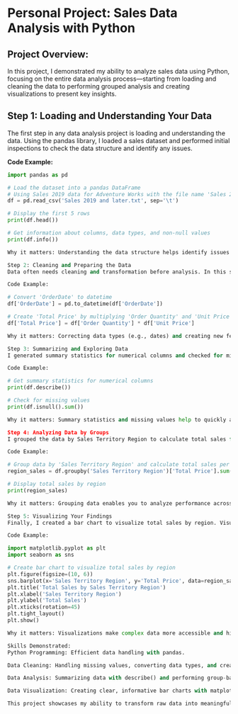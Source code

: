 # Personal Project: Sales Data Analysis with Python

## Project Overview:

In this project, I demonstrated my ability to analyze sales data using Python, focusing on the entire data analysis process—starting from loading and cleaning the data to performing grouped analysis and creating visualizations to present key insights.

## Step 1: Loading and Understanding Your Data

The first step in any data analysis project is loading and understanding the data. Using the pandas library, I loaded a sales dataset and performed initial inspections to check the data structure and identify any issues.

**Code Example:**

```python
import pandas as pd

# Load the dataset into a pandas DataFrame
# Using Sales 2019 data for Adventure Works with the file name 'Sales 2019 and later.txt' which is tab-separated
df = pd.read_csv('Sales 2019 and later.txt', sep='\t')

# Display the first 5 rows
print(df.head())

# Get information about columns, data types, and non-null values
print(df.info())

Why it matters: Understanding the data structure helps identify issues like missing values or incorrect data types early on.

Step 2: Cleaning and Preparing the Data
Data often needs cleaning and transformation before analysis. In this step, I converted the OrderDate to datetime and created a new column, Total Price, to analyze the total sales value.

Code Example:

# Convert 'OrderDate' to datetime
df['OrderDate'] = pd.to_datetime(df['OrderDate'])

# Create 'Total Price' by multiplying 'Order Quantity' and 'Unit Price'
df['Total Price'] = df['Order Quantity'] * df['Unit Price']

Why it matters: Correcting data types (e.g., dates) and creating new features (e.g., Total Price) makes the dataset more useful for analysis.

Step 3: Summarizing and Exploring Data
I generated summary statistics for numerical columns and checked for missing values to identify any data gaps that might affect analysis.

Code Example:

# Get summary statistics for numerical columns
print(df.describe())

# Check for missing values
print(df.isnull().sum())

Why it matters: Summary statistics and missing values help to quickly assess the dataset's integrity and determine further steps.

Step 4: Analyzing Data by Groups
I grouped the data by Sales Territory Region to calculate total sales for each region, allowing for regional comparisons.

Code Example:

# Group data by 'Sales Territory Region' and calculate total sales per region
region_sales = df.groupby('Sales Territory Region')['Total Price'].sum().reset_index()

# Display total sales by region
print(region_sales)

Why it matters: Grouping data enables you to analyze performance across different segments, which is valuable for strategic decision-making.

Step 5: Visualizing Your Findings
Finally, I created a bar chart to visualize total sales by region. Visualizations help convey insights more clearly and effectively.

Code Example:

import matplotlib.pyplot as plt
import seaborn as sns

# Create bar chart to visualize total sales by region
plt.figure(figsize=(10, 6))
sns.barplot(x='Sales Territory Region', y='Total Price', data=region_sales)
plt.title('Total Sales by Sales Territory Region')
plt.xlabel('Sales Territory Region')
plt.ylabel('Total Sales')
plt.xticks(rotation=45)
plt.tight_layout()
plt.show()

Why it matters: Visualizations make complex data more accessible and highlight trends that are not immediately obvious from raw numbers.

Skills Demonstrated:
Python Programming: Efficient data handling with pandas.

Data Cleaning: Handling missing values, converting data types, and creating new features.

Data Analysis: Summarizing data with describe() and performing group-based calculations.

Data Visualization: Creating clear, informative bar charts with matplotlib and seaborn.

This project showcases my ability to transform raw data into meaningful insights, making it ready for business decisions. It also demonstrates my proficiency in Python.

